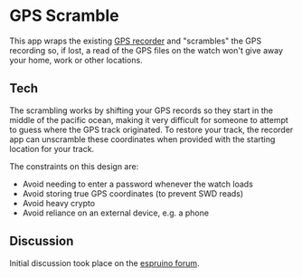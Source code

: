 # GPS Scramble

This app wraps the existing [GPS recorder] and "scrambles" the GPS recording so, if lost, a read of the GPS files on the watch won't give away your home, work or other locations.

## Tech

The scrambling works by shifting your GPS records so they start in the middle of the pacific ocean, making it very difficult for someone to attempt to guess where the GPS track originated. To restore your track, the recorder app can unscramble these coordinates when provided with the starting location for your track.

The constraints on this design are:
- Avoid needing to enter a password whenever the watch loads
- Avoid storing true GPS coordinates (to prevent SWD reads)
- Avoid heavy crypto
- Avoid reliance on an external device, e.g. a phone

## Discussion

Initial discussion took place on the [espruino forum](https://forum.espruino.com/conversations/388489/).

[GPS recorder]: https://github.com/espruino/BangleApps/blob/0eea248390f5245c8d5bceb3eb2e976fab193a45/apps/recorder/widget.js#L22-L58
